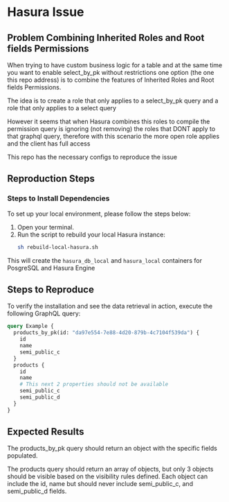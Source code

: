 # Hasura Issue


## Problem Combining Inherited Roles and Root fields Permissions

When trying to have custom business logic for a table and at the same time 
you want to enable select_by_pk without restrictions one option (the one this repo address) is to
combine the features of Inherited Roles and Root fields Permissions.

The idea is to create a role that only applies to a select_by_pk query and a role that only applies to a select query

However it seems that when Hasura combines this roles to compile the permission query is ignoring (not removing) 
the roles that DONT apply to that graphql query, therefore with this scenario the more open role applies and the client has full access

This repo has the necessary configs to reproduce the issue

## Reproduction Steps

### Steps to Install Dependencies
To set up your local environment, please follow the steps below:

1. Open your terminal.
2. Run the script to rebuild your local Hasura instance:
    ```bash
    sh rebuild-local-hasura.sh
    ```
   
This will create the `hasura_db_local` and `hasura_local` containers for PosgreSQL and Hasura Engine

## Steps to Reproduce

To verify the installation and see the data retrieval in action, execute the following GraphQL query:

```graphql
query Example {
  products_by_pk(id: "da97e554-7e88-4d20-879b-4c7104f539da") {
    id
    name
    semi_public_c
  }
  products {
    id
    name
    # This next 2 properties should not be available
    semi_public_c
    semi_public_d
  }
}
```

## Expected Results
The products_by_pk query should return an object with the specific fields populated.

The products query should return an array of objects, but only 3 objects should be visible based 
on the visibility rules defined. Each object can include the id, name but should never include 
semi_public_c, and semi_public_d fields.
